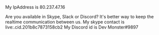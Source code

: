 
My IpAddress is 
80.237.47.16

Are you available in Skype, Slack or Discord?
It's better way to keep the realtime communication between us.
My skype contact is
live:.cid.201b8c7873158cb2
My Discord id is
Dev Monster#9897
